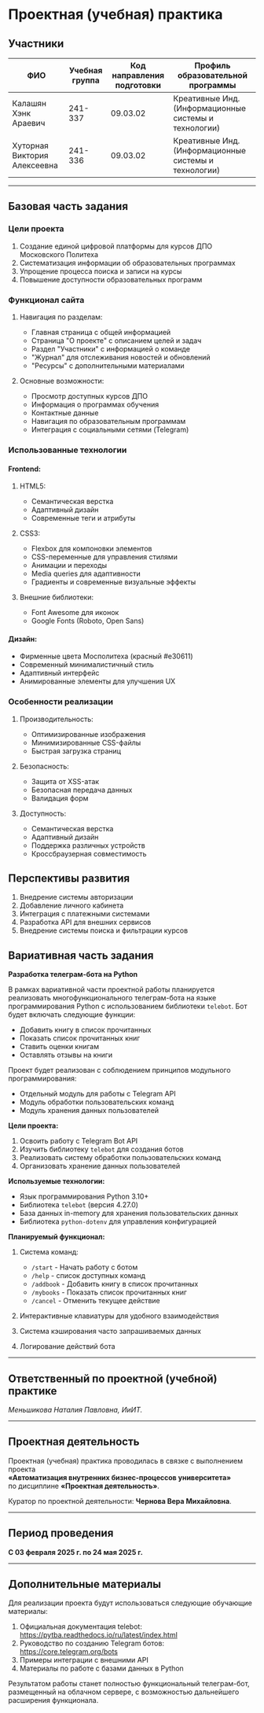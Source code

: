 # Проектная (учебная) практика

## Участники

| ФИО                         | Учебная группа | Код направления подготовки | Профиль образовательной программы                          |
|----------------------------|----------------|-----------------------------|-------------------------------------------------------------|
| Калашян Хэнк Араевич       | 241-337        | 09.03.02                    | Креативные Инд. (Информационные системы и технологии)       |
| Хуторная Виктория Алексеевна | 241-336        | 09.03.02                    | Креативные Инд. (Информационные системы и технологии)       |

---

## Базовая часть задания

### Цели проекта
1. Создание единой цифровой платформы для курсов ДПО Московского Политеха
2. Систематизация информации об образовательных программах
3. Упрощение процесса поиска и записи на курсы
4. Повышение доступности образовательных программ

### Функционал сайта
1. Навигация по разделам:
   - Главная страница с общей информацией
   - Страница "О проекте" с описанием целей и задач
   - Раздел "Участники" с информацией о команде
   - "Журнал" для отслеживания новостей и обновлений
   - "Ресурсы" с дополнительными материалами

2. Основные возможности:
   - Просмотр доступных курсов ДПО
   - Информация о программах обучения
   - Контактные данные
   - Навигация по образовательным программам
   - Интеграция с социальными сетями (Telegram)

### Использованные технологии

#### Frontend:
1. HTML5:
   - Семантическая верстка
   - Адаптивный дизайн
   - Современные теги и атрибуты

2. CSS3:
   - Flexbox для компоновки элементов
   - CSS-переменные для управления стилями
   - Анимации и переходы
   - Media queries для адаптивности
   - Градиенты и современные визуальные эффекты

3. Внешние библиотеки:
   - Font Awesome для иконок
   - Google Fonts (Roboto, Open Sans)

#### Дизайн:
- Фирменные цвета Мосполитеха (красный #e30611)
- Современный минималистичный стиль
- Адаптивный интерфейс
- Анимированные элементы для улучшения UX

### Особенности реализации
1. Производительность:
   - Оптимизированные изображения
   - Минимизированные CSS-файлы
   - Быстрая загрузка страниц

2. Безопасность:
   - Защита от XSS-атак
   - Безопасная передача данных
   - Валидация форм

3. Доступность:
   - Семантическая верстка
   - Адаптивный дизайн
   - Поддержка различных устройств
   - Кроссбраузерная совместимость

## Перспективы развития
1. Внедрение системы авторизации
2. Добавление личного кабинета
3. Интеграция с платежными системами
4. Разработка API для внешних сервисов
5. Внедрение системы поиска и фильтрации курсов

## Вариативная часть задания

**Разработка телеграм-бота на Python**

В рамках вариативной части проектной работы планируется реализовать многофункционального телеграм-бота на языке программирования Python с использованием библиотеки `telebot`. Бот будет включать следующие функции:
- Добавить книгу в список прочитанных
- Показать список прочитанных книг
- Ставить оценки книгам
- Оставлять отзывы на книги

Проект будет реализован с соблюдением принципов модульного программирования:
- Отдельный модуль для работы с Telegram API
- Модуль обработки пользовательских команд
- Модуль хранения данных пользователей

**Цели проекта:**
1. Освоить работу с Telegram Bot API
2. Изучить библиотеку `telebot` для создания ботов
3. Реализовать систему обработки пользовательских команд
4. Организовать хранение данных пользователей

**Используемые технологии:**
- Язык программирования Python 3.10+
- Библиотека `telebot` (версия 4.27.0)
- База данных in-memory для хранения пользовательских данных
- Библиотека `python-dotenv` для управления конфигурацией

**Планируемый функционал:**
1. Система команд:
   - `/start` - Начать работу с ботом
   - `/help` - список доступных команд
   - `/addbook` - Добавить книгу в список прочитанных
   - `/mybooks` - Показать список прочитанных книг
   - `/cancel` - Отменить текущее действие

2. Интерактивные клавиатуры для удобного взаимодействия

3. Система кэширования часто запрашиваемых данных

4. Логирование действий бота

---

## Ответственный по проектной (учебной) практике

*Меньшикова Наталия Павловна, ИиИТ.*

---

## Проектная деятельность

Проектная (учебная) практика проводилась в связке с выполнением проекта  
**«Автоматизация внутренних бизнес-процессов университета»**  
по дисциплине **«Проектная деятельность»**.

Куратор по проектной деятельности: **Чернова Вера Михайловна**.

---

## Период проведения

**С 03 февраля 2025 г. по 24 мая 2025 г.**

---

## Дополнительные материалы

Для реализации проекта будут использоваться следующие обучающие материалы:
1. Официальная документация telebot: https://pytba.readthedocs.io/ru/latest/index.html
2. Руководство по созданию Telegram ботов: https://core.telegram.org/bots
3. Примеры интеграции с внешними API
4. Материалы по работе с базами данных в Python

Результатом работы станет полностью функциональный телеграм-бот, размещенный на облачном сервере, с возможностью дальнейшего расширения функционала.